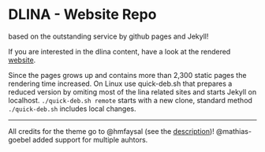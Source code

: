 # DLINA -  Website Repo
based on the outstanding service by github pages and Jekyll! 

If you are interested in the dlina content, have a look at the rendered [website](https://dlina.github.io).


Since the pages grows up and contains more than 2,300 static pages the rendering time increased. On Linux use quick-deb.sh that prepares a reduced version by omiting most of the lina related sites and starts Jekyll on localhost. `./quick-deb.sh remote` starts with a new clone, standard method `./quick-deb.sh` includes local changes.


--------------
All credits for the theme go to @hmfaysal (see the [description](https://github.com/hmfaysal/Notepad))!
@mathias-goebel added support for multiple auhtors.
 
